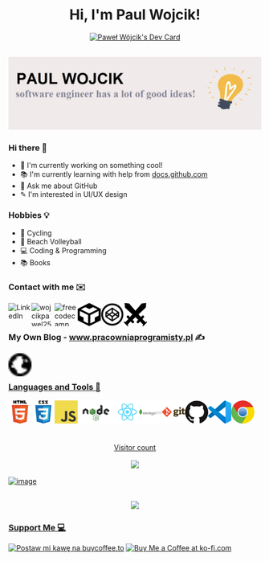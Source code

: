 <h1 align="center">Hi, I'm Paul Wojcik!</h1>

<p align="center"><a href="https://app.daily.dev/wojcikpawel"><img src="https://api.daily.dev/devcards/44dff77aebfd48329cf5e04896800f7f.png?r=3hb" width="400" alt="Paweł Wójcik's Dev Card"/></a></p>



<br />


<img src="https://github.com/wojcikpawel/wojcikpawel/blob/master/Images/pw04.jpg">

### Hi there 👋

-  💼 I'm currently working on something cool! 
-  📚 I'm currently learning with help from [docs.github.com](https://docs.github.com/)
-  💬 Ask me about GitHub
-  ✎ I'm interested in UI/UX design

### Hobbies 💡
- 🚴 Cycling
- 🏐 Beach Volleyball
- 💻 Coding & Programming
- 📚 Books


### Contact with me ✉️

<a href="https://www.linkedin.com/in/pawel-wojcikk/" target="_blank"><img align="left" alt="LinkedIn" width="46px" height="46px" src="https://cdn.jsdelivr.net/npm/simple-icons@v3/icons/linkedin.svg"/> </a>

[<img align="left" alt="wojcikpawel25" width="46px" height="46px" src="https://cdn.jsdelivr.net/npm/simple-icons@v3/icons/gmail.svg" />](mailto:wojcikpawel25@gmail.com)


<a href="https://www.freecodecamp.org/wojcikpawel" target="_blank"><img align="left" alt="freecodecamp" width="46px" height="46px" src="https://cdn.jsdelivr.net/npm/simple-icons@v3/icons/freecodecamp.svg"/></a>

<a href="https://codesandbox.io/u/wojcikpawel" target="_blank"><img align="left" alt="codesandbox" width="46px" height="46px" src="https://github.com/wojcikpawel/wojcikpawel/blob/master/Images/codesandbox.jpg"/></a>


<a href="https://codepen.io/wojcikpawel" target="_blank"><img align="left" alt="codepen" width="46px" height="46px" src="https://github.com/wojcikpawel/wojcikpawel/blob/master/Images/codepen.jpg"/></a>

<a href="https://cssbattle.dev/player/wojcikpawel" target="_blank"><img align="left" alt="cssbattle" width="46px" height="46px" src="https://github.com/wojcikpawel/wojcikpawel/blob/master/Images/cssbattle.jpg"/></a>
<br />
<br />


### My Own Blog - www.pracowniaprogramisty.pl ✍
<a href="https://pracowniaprogramisty.pl/" target="_blank"><img align="left" alt="codeSTACKr.com" width="46px" height="46px" src="https://raw.githubusercontent.com/iconic/open-iconic/master/svg/globe.svg" />


<br />
<br />

### Languages and Tools 🔧
[comment]: <> (This is a comment, it will not be included)


<img align="left" alt="HTML5" width="46px" height="46px" src="https://raw.githubusercontent.com/github/explore/80688e429a7d4ef2fca1e82350fe8e3517d3494d/topics/html/html.png" />
<img align="left" alt="CSS3" width="46px" height="46px" src="https://raw.githubusercontent.com/github/explore/80688e429a7d4ef2fca1e82350fe8e3517d3494d/topics/css/css.png" />
<img align="left" alt="JavaScript" width="46px" height="46px" src="https://raw.githubusercontent.com/github/explore/80688e429a7d4ef2fca1e82350fe8e3517d3494d/topics/javascript/javascript.png" />

<img align="left" alt="NODEJS" width="76px" height="46px" src="https://github.com/wojcikpawel/wojcikpawel/blob/master/Images/nodejs.png" />

<img align="left" alt="React" width="46px" height="46px" src="https://raw.githubusercontent.com/github/explore/80688e429a7d4ef2fca1e82350fe8e3517d3494d/topics/react/react.png" />

<img align="left" alt="MongoDB" width="46px" height="46px"  src="https://raw.githubusercontent.com/github/explore/80688e429a7d4ef2fca1e82350fe8e3517d3494d/topics/mongodb/mongodb.png" />

<img align="left" alt="Git" width="46px" height="46px" src="https://raw.githubusercontent.com/github/explore/80688e429a7d4ef2fca1e82350fe8e3517d3494d/topics/git/git.png" />
<img align="left" alt="GitHub" width="46px" height="46px" src="https://raw.githubusercontent.com/github/explore/78df643247d429f6cc873026c0622819ad797942/topics/github/github.png" />


<img align="left" alt="Visual Studio Code" width="46px" height="46px" src="https://raw.githubusercontent.com/github/explore/80688e429a7d4ef2fca1e82350fe8e3517d3494d/topics/visual-studio-code/visual-studio-code.png" />

<img align="left" alt="Visual Studio Code" width="46px" height="46px" src="https://github.com/wojcikpawel/wojcikpawel/blob/master/Images/chrome.jpg" />



[comment]: <> (<img align="left" alt="Sass" width="46px" height="46px" src="https://raw.githubusercontent.com/github/explore/80688e429a7d4ef2fca1e82350fe8e3517d3494d/topics/sass/sass.png" />)
[comment]: <> (<img align="left" alt="Gatsby" width="46px" height="46px" src="https://raw.githubusercontent.com/github/explore/e94815998e4e0713912fed477a1f346ec04c3da2/topics/gatsby/gatsby.png" />)

[comment]: <> (<img align="left" alt="GraphQL" width="46px" height="46px" src="https://raw.githubusercontent.com/github/explore/80688e429a7d4ef2fca1e82350fe8e3517d3494d/topics/graphql/graphql.png" />)

[comment]: <> (<img align="left" alt="Deno" width="46px" height="46px" src="https://raw.githubusercontent.com/github/explore/361e2821e2dea67711cde99c9c40ed357061cf27/topics/deno/deno.png" />)
[comment]: <> (<img align="left" alt="SQL" width="46px" height="46px" src="https://raw.githubusercontent.com/github/explore/80688e429a7d4ef2fca1e82350fe8e3517d3494d/topics/sql/sql.png" />)
[comment]: <> (<img align="left" alt="MySQL" width="46px" height="46px" src="https://raw.githubusercontent.com/github/explore/80688e429a7d4ef2fca1e82350fe8e3517d3494d/topics/mysql/mysql.png" />)
[comment]: <> (<img align="left" alt="HTML5" width="46px" height="46px" src="https://raw.githubusercontent.com/github/explore/80688e429a7d4ef2fca1e82350fe8e3517d3494d/topics/terminal/terminal.png" />)
[comment]: <> (This is a comment, it will not be included)


<p align="center"> 
  <br>
  <br>
  <br>
  <br>
  <br>
  Visitor count<br>
  <br>
  <img src="https://profile-counter.glitch.me/sagar-viradiya/count.svg" />
  
 [comment]: <More Information> (https://wojcik-pawel-counter.glitch.me/wojcikpawel/count.svg) 
 
 
</p>


![image](https://github.com/saadeghi/saadeghi/blob/master/dino.gif)

<p align="center"> 
  <br>
  <img src="https://github-readme-stats.vercel.app/api?username=wojcikpawel&show_icons=true&theme=gruvbox&include_all_commits=true&count_private=true&layout=default" />
 
</p>

[comment]: <[![Paweł Wójcik's github stats](https://github-readme-stats.vercel.app/api?username=wojcikpawel&show_icons=true&theme=gruvbox&include_all_commits=true&count_private=true&layout=default)](https://github.com/wojcikpawel/github-readme-stats)>

[comment]: <More Information> (https://github.com/anuraghazra/github-readme-stats)

[comment]: <[![Top Langs](https://github-readme-stats.vercel.app/api/top-langs/?username=wojcikpawel&layout=default&bg_color=FFA07A)](https://github.com/wojcikpawel/github-readme-stats)> 

### Support Me 💻
<a href="https://buycoffee.to/pracowniaprogramisty" target="_blank"><img src="https://buycoffee.to/btn/buycoffeeto-btn-primary.svg" style="width: 200px" alt="Postaw mi kawę na buycoffee.to"></a>
<a href='https://ko-fi.com/pracowniaprogramisty' target='_blank'><img height='50' style='border:0px;height:50px;' src='https://storage.ko-fi.com/cdn/kofi1.png?v=3' border='0' alt='Buy Me a Coffee at ko-fi.com' /></a>

